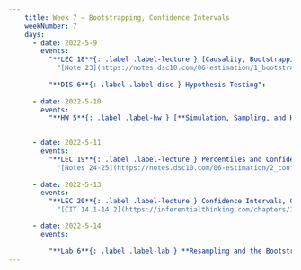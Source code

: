 ```yaml
---
    title: Week 7 – Bootstrapping, Confidence Intervals
    weekNumber: 7
    days:
      - date: 2022-5-9
        events:
          "**LEC 18**{: .label .label-lecture } [Causality, Bootstrapping](http://datahub.ucsd.edu/user-redirect/git-sync?repo=https://github.com/dsc-courses/dsc10-2022-sp&subPath=lectures/lec18/lecture18.ipynb)":
            "[Note 23](https://notes.dsc10.com/06-estimation/1_bootstrap.html), [CIT 12.2](https://inferentialthinking.com/chapters/12/2/Causality.html)"
                            
          "**DIS 6**{: .label .label-disc } Hypothesis Testing":
      
      - date: 2022-5-10
        events:
          "**HW 5**{: .label .label-hw } [**Simulation, Sampling, and Hypothesis Testing (due 11:59pm)**](http://datahub.ucsd.edu/user-redirect/git-sync?repo=https://github.com/dsc-courses/dsc10-2022-sp&subPath=homeworks/05-hypothesis/homework5.ipynb)":

          
      - date: 2022-5-11
        events:
          "**LEC 19**{: .label .label-lecture } Percentiles and Confidence Intervals":
            "[Notes 24-25](https://notes.dsc10.com/06-estimation/2_confidence_intervals.html)"
      
      - date: 2022-5-13
        events:
          "**LEC 20**{: .label .label-lecture } Confidence Intervals, Center and Spread":
            "[CIT 14.1-14.2](https://inferentialthinking.com/chapters/14/Why_the_Mean_Matters.html)"

      - date: 2022-5-14
        events:
          
          "**Lab 6**{: .label .label-lab } **Resampling and the Bootstrap (due 11:59pm)**":
---
```

